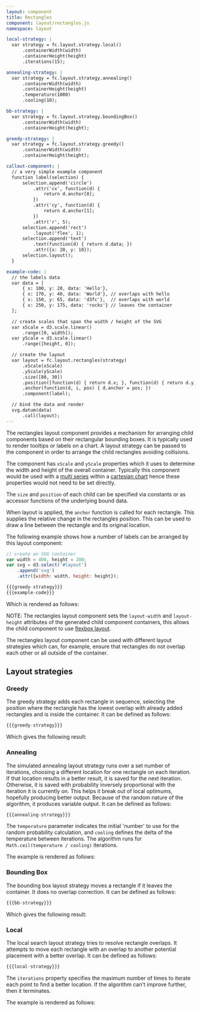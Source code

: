 ```yaml
---
layout: component
title: Rectangles
component: layout/rectangles.js
namespace: layout

local-strategy: |
  var strategy = fc.layout.strategy.local()
      .containerWidth(width)
      .containerHeight(height)
      .iterations(15);

annealing-strategy: |
  var strategy = fc.layout.strategy.annealing()
      .containerWidth(width)
      .containerHeight(height)
      .temperature(1000)
      .cooling(10);

bb-strategy: |
  var strategy = fc.layout.strategy.boundingBox()
      .containerWidth(width)
      .containerHeight(height);

greedy-strategy: |
  var strategy = fc.layout.strategy.greedy()
      .containerWidth(width)
      .containerHeight(height);

callout-component: |
  // a very simple example component
  function label(selection) {
      selection.append('circle')
          .attr('cx', function(d) {
              return d.anchor[0];
          })
          .attr('cy', function(d) {
              return d.anchor[1];
          })
          .attr('r', 5);
      selection.append('rect')
          .layout('flex', 1);
      selection.append('text')
          .text(function(d) { return d.data; })
          .attr({x: 20, y: 18});
      selection.layout();
  }

example-code: |
  // the labels data
  var data = [
      { x: 100, y: 20, data: 'Hello'},
      { x: 170, y: 40, data: 'World'}, // overlaps with hello
      { x: 150, y: 65, data: 'd3fc'},  // overlaps with world
      { x: 250, y: 175, data: 'rocks'} // leaves the container
  ];

  // create scales that span the width / height of the SVG
  var xScale = d3.scale.linear()
      .range([0, width]);
  var yScale = d3.scale.linear()
      .range([height, 0]);

  // create the layout
  var layout = fc.layout.rectangles(strategy)
      .xScale(xScale)
      .yScale(yScale)
      .size([80, 30])
      .position([function(d) { return d.x; }, function(d) { return d.y; }])
      .anchor(function(d, i, pos) { d.anchor = pos; })
      .component(label);

  // bind the data and render
  svg.datum(data)
      .call(layout);
---
```


<style>
svg {
  border: 1px solid gray;
}
</style>

The rectangles layout component provides a mechanism for arranging child components based on their rectangular bounding boxes. It is typically used to render tooltips or labels on a chart. A layout strategy can be passed to the component in order to arrange the child rectangles avoiding collisions.

The component has `xScale` and `yScale` properties which it uses to determine the width and height of the overall container. Typically this component would be used with a [multi series](/components/series/multi.html) within a [cartesian chart](/components/chart/cartesian.html) hence these properties would not need to be set directly.

The `size` and `position` of each child can be specified via constants or as accessor functions of the underlying bound data.

When layout is applied, the `anchor` function is called for each rectangle. This supplies the relative change in the rectangles position. This can be used to draw a line between the rectangle and its original location.

The following example shows how a number of labels can be arranged by this layout component:

```js
// create an SVG container
var width = 400, height = 200;
var svg = d3.select('#layout')
    .append('svg')
    .attr({width: width, height: height});

{{{greedy-strategy}}}
{{{example-code}}}
```

Which is rendered as follows:

<div id="layout"></div>
<script type="text/javascript">
(function() {
    // create an SVG container
    var width = 400, height = 200;
    var svg = d3.select('#layout')
        .append('svg')
        .attr({width: width, height: height});

    {{{callout-component}}}
    {{{greedy-strategy}}}
    {{{example-code}}}
}());
</script>

NOTE: The rectangles layout component sets the `layout-width` and `layout-height` attributes of the generated child component containers, this allows the child component to use [flexbox layout](/components/layout/flexbox.html).

The rectangles layout component can be used with different layout strategies which can, for example, ensure that rectangles do not overlap each other or all outside of the container.

## Layout strategies

### Greedy

The greedy strategy adds each rectangle in sequence, selecting the position where the rectangle has the lowest overlap with already added rectangles and is inside the container. It can be defined as follows:

```js
{{{greedy-strategy}}}
```

Which gives the following result:

<div id="greedy-layout"></div>
<script type="text/javascript">
(function() {
    // create an SVG container
    var width = 400, height = 200;
    var svg = d3.select('#greedy-layout')
        .append('svg')
        .attr({width: width, height: height});

    {{{callout-component}}}
    {{{greedy-strategy}}}
    {{{example-code}}}
}());
</script>

### Annealing

The simulated annealing layout strategy runs over a set number of iterations, choosing a different location for one rectangle on each iteration. If that location results in a better result, it is saved for the next iteration. Otherwise, it is saved with probability inversely proportional with the iteration it is currently on. This helps it break out of local optimums, hopefully producing better output. Because of the random nature of the algorithm, it produces variable output. It can be defined as follows:

```js
{{{annealing-strategy}}}
```

The `temperature` parameter indicates the initial 'number' to use for the random probability calculation, and `cooling` defines the delta of the temperature between iterations. The algorithm runs for `Math.ceil(temperature / cooling)` iterations.

The example is rendered as follows:

<div id="annealing-layout"></div>
<script type="text/javascript">
(function() {
    // create an SVG container
    var width = 400, height = 200;
    var svg = d3.select('#annealing-layout')
        .append('svg')
        .attr({width: width, height: height});

    {{{callout-component}}}
    {{{annealing-strategy}}}
    {{{example-code}}}
}());
</script>

### Bounding Box

The bounding box layout strategy moves a rectangle if it leaves the container. It does no overlap correction. It can be defined as follows:

```js
{{{bb-strategy}}}
```

Which gives the following result:

<div id="bb-layout"></div>
<script type="text/javascript">
(function() {
    // create an SVG container
    var width = 400, height = 200;
    var svg = d3.select('#bb-layout')
        .append('svg')
        .attr({width: width, height: height});

    {{{callout-component}}}
    {{{bb-strategy}}}
    {{{example-code}}}
}());
</script>

### Local

The local search layout strategy tries to resolve rectangle overlaps. It attempts to move each rectangle with an overlap to another potential placement with a better overlap. It can be defined as follows:

```js
{{{local-strategy}}}
```

The `iterations` property specifies the maximum number of times to iterate each point to find a better location. If the algorithm can't improve further, then it terminates.

The example is rendered as follows:

<div id="local-layout"></div>
<script type="text/javascript">
(function() {
    // create an SVG container
    var width = 400, height = 200;
    var svg = d3.select('#local-layout')
        .append('svg')
        .attr({width: width, height: height});

    {{{callout-component}}}
    {{{bb-strategy}}}
    {{{example-code}}}
}());
</script>
